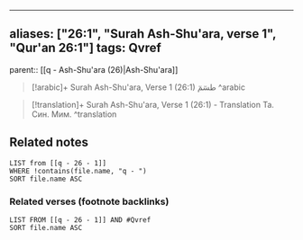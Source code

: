 
---
aliases: ["26:1", "Surah Ash-Shu'ara, verse 1", "Qur'an 26:1"]
tags: Qvref
---

parent:: [[q - Ash-Shu'ara (26)|Ash-Shu'ara]]

> [!arabic]+ Surah Ash-Shu'ara, Verse 1 (26:1)
> <span class="quran-arabic"> طسٓمٓ</span>
^arabic

> [!translation]+ Surah Ash-Shu'ara, Verse 1 (26:1) - Translation
> Та. Син. Мим.
^translation



## Related notes
```dataview
LIST from [[q - 26 - 1]]
WHERE !contains(file.name, "q - ")
SORT file.name ASC
```

### Related verses (footnote backlinks)
```dataview
LIST FROM [[q - 26 - 1]] AND #Qvref
SORT file.name ASC
```


